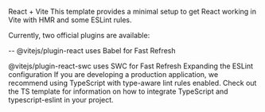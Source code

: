 React + Vite
This template provides a minimal setup to get React working in Vite with HMR and some ESLint rules.

Currently, two official plugins are available:

-- @vitejs/plugin-react uses Babel for Fast Refresh

@vitejs/plugin-react-swc uses SWC for Fast Refresh
Expanding the ESLint configuration
If you are developing a production application, we recommend using TypeScript with type-aware lint rules enabled. Check out the TS template for information on how to integrate TypeScript and typescript-eslint in your project.
